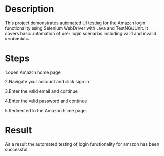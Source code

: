 # Description
This project demonstrates automated UI testing for the Amazon login functionality using Selenium WebDriver with Java and TestNG/JUnit. It covers basic automation of user login scenarios including valid and invalid credentials.

# Steps
1.open Amazon home page

2.Navigate your account and click sign in

3.Enter the valid email and continue

4.Enter the valid password and continue 

5.Redirected to the Amazon home page.


# Result
As a result the automated testing of login functionality for amazon has been successful.
